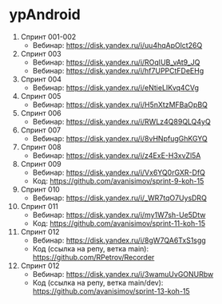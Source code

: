 # ypAndroid

1. Спринт 001-002
    - Вебинар: https://disk.yandex.ru/i/uu4hqApOlct26Q
2. Спринт 003
    - Вебинар: https://disk.yandex.ru/i/ROqIUB_vAt9_JQ
    - Вебинар: https://disk.yandex.ru/i/hf7UPPCtFDeEHg
3. Спринт 004
     - Вебинар: https://disk.yandex.ru/i/eNtieLIKvq4CVg
4. Спринт 005
     - Вебинар: https://disk.yandex.ru/i/H5nXtzMFBaOpBQ
5. Спринт 006
     - Вебинар: https://disk.yandex.ru/i/RWLz4Q89QLQ4yQ
6. Спринт 007
     - Вебинар: https://disk.yandex.ru/i/8vHNpfugGhKGYQ
7. Спринт 008
     - Вебинар: https://disk.yandex.ru/i/z4ExE-H3xvZl5A
8. Спринт 009
     - Вебинар: https://disk.yandex.ru/i/Vx6YQ0rGXR-DfQ
     - Код: https://github.com/avanisimov/sprint-9-koh-15
9. Спринт 010
     - Вебинар: https://disk.yandex.ru/i/_WR7tqO7UysDRQ
10. Спринт 011
    - Вебинар: https://disk.yandex.ru/i/my1W7sh-Ue5Dtw
    - Код: https://github.com/avanisimov/sprint-11-koh-15
11. Спринт 012
    - Вебинар: https://disk.yandex.ru/i/8gW7QA6TxS1sgg
    - Код (ссылка на репу, ветка main): https://github.com/RPetrov/Recorder
11. Спринт 012
    - Вебинар: https://disk.yandex.ru/i/3wamuUvGONURbw
    - Код (ссылка на репу, ветка main/dev): https://github.com/avanisimov/sprint-13-koh-15
